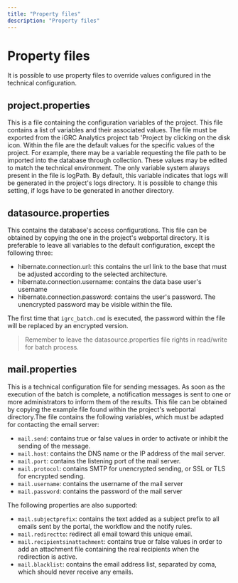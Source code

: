```yaml
---
title: "Property files"
description: "Property files"
---
```


# Property files

It is possible to use property files to override values configured in the technical configuration.  

## project.properties  

This is a file containing the configuration variables of the project. This file contains a list of variables and their associated values. The file must be exported from the iGRC Analytics project tab 'Project by clicking on the disk icon. Within the file are the default values for the specific values of the project. For example, there may be a variable requesting the file path to be imported into the database through collection. These values may be edited to match the technical environment. The only variable system always present in the file is logPath. By default, this variable indicates that logs will be generated in the project's logs directory. It is possible to change this setting, if logs have to be generated in another directory.

## datasource.properties  

This contains the database's access configurations. This file can be obtained by copying the one in the project's webportal directory. It is preferable to leave all variables to the default configuration, except the following three:  

- hibernate.connection.url: this contains the url link to the base that must be adjusted according to the selected architecture.
- hibernate.connection.username: contains the data base user's username
- hibernate.connection.password: contains the user's password. The unencrypted password may be visible within the file.

The first time that `igrc_batch.cmd` is executed, the password within the file will be replaced by an encrypted version.

> Remember to leave the datasource.properties file rights in read/write for batch process.  

## mail.properties

This is a technical configuration file for sending messages. As soon as the execution of the batch is complete, a notification messages is sent to one or more administrators to inform them of the results. This file can be obtained by copying the example file found within the project's webportal directory.The file contains the following variables, which must be adapted for contacting the email server:  

- `mail.send`: contains true or false values in order to activate or inhibit the sending of the message.
- `mail.host`: contains the DNS name or the IP address of the mail server.
- `mail.port`: contains the listening port of the mail server.
- `mail.protocol`: contains SMTP for unencrypted sending, or SSL or TLS for encrypted sending.
- `mail.username`: contains the username of the mail server
- `mail.password`: contains the password of the mail server

The following properties are also supported:

- `mail.subjectprefix`: contains the text added as a subject prefix to all emails sent by the portal, the workflow and the notify rules.
- `mail.redirectto`: redirect all email toward this unique email.
- `mail.recipientsinattachment`: contains true or false values in order to add an attachment file containing the real recipients when the redirection is active.
- `mail.blacklist`: contains the email address list, separated by coma, which should never receive any emails.
